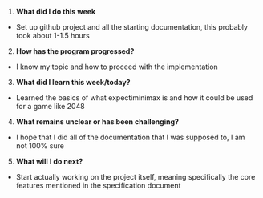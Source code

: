 1. **What did I do this week**
- Set up github project and all the starting documentation, this probably took about 1-1.5 hours

2. **How has the program progressed?**
- I know my topic and how to proceed with the implementation

3. **What did I learn this week/today?**
- Learned the basics of what expectiminimax is and how it could be used for a game like 2048

4. **What remains unclear or has been challenging?**
- I hope that I did all of the documentation that I was supposed to, I am not 100% sure

5. **What will I do next?**
- Start actually working on the project itself, meaning specifically the core features mentioned in the specification document
